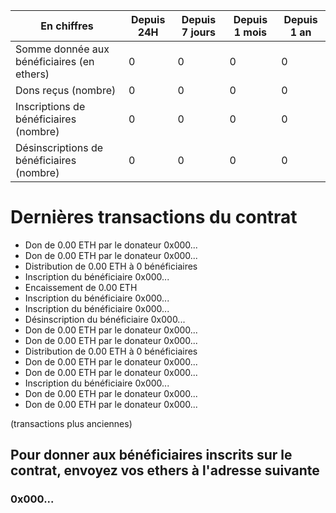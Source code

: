 **En chiffres** | Depuis 24H | Depuis 7 jours | Depuis 1 mois | Depuis 1 an
--- | --- | --- | --- | ---
Somme donnée aux bénéficiaires (en ethers) | 0 | 0 | 0 | 0
Dons reçus (nombre) | 0 | 0 | 0 | 0
Inscriptions de bénéficiaires (nombre) | 0 | 0 | 0 | 0
Désinscriptions de bénéficiaires (nombre) | 0 | 0 | 0 | 0

# Dernières transactions du contrat

- Don de 0.00 ETH par le donateur 0x000...
- Don de 0.00 ETH par le donateur 0x000...
- Distribution de 0.00 ETH à 0 bénéficiaires
- Inscription du bénéficiaire 0x000...
- Encaissement de 0.00 ETH
- Inscription du bénéficiaire 0x000...
- Inscription du bénéficiaire 0x000...
- Désinscription du bénéficiaire 0x000...
- Don de 0.00 ETH par le donateur 0x000...
- Don de 0.00 ETH par le donateur 0x000...
- Distribution de 0.00 ETH à 0 bénéficiaires
- Don de 0.00 ETH par le donateur 0x000...
- Don de 0.00 ETH par le donateur 0x000...
- Inscription du bénéficiaire 0x000...
- Don de 0.00 ETH par le donateur 0x000...
- Don de 0.00 ETH par le donateur 0x000...

(transactions plus anciennes)

<div id="transactions" />

## Pour donner aux bénéficiaires inscrits sur le contrat, envoyez vos ethers à l'adresse suivante

### 0x000...

<script src="https://code.jquery.com/jquery-3.3.1.min.js"></script>
<script>
    var etherscanAPIKeyToken = "MyApiKeyToken";
    var contractAddress = "0xd972634e4a036d91d0d4a35ef4927b63ac0fa7f4";
    var balanceRequest = "module=account&action=balance&address="
        + contractAddress
        + "&tag=latest";
    var transactionsRequest = "module=account&action=txlist&address="
        + contractAddress
        + "&startblock=0&endblock=99999999&page=1&offset=10&sort=asc"
    var etherscanAPI = "https://api.etherscan.io/api?"
        + transactionsRequest
        + "&apikey="
        + etherscanAPIKeyToken;
    $.getJSON( etherscanAPI )
        .done( function(data) {
            console.log( "done", data );
            var html = '<ul>';
            data.result.forEach(function(item, index, array) {
                console.log(item, index);
                html += '<li>' +
                    'transaction' +
                    '</li>';
            });
            html += '</ul>';
            $('#transactions').html(html);            
        } )
        .fail( function(error) { console.log( "fail", error ); } )
        .always( function() { console.log( "always" ); } );
</script>
